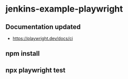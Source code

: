 # jenkins-example-playwright

## Documentation updated

* https://playwright.dev/docs/ci
## npm install
## npx playwright test
